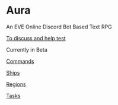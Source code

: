 # Aura

An EVE Online Discord Bot Based Text RPG

[To discuss and help test](https://discord.gg/ZWmzTP3)

Currently in Beta

[Commands](https://github.com/shibdib/Aura/wiki/1.-Commands)

[Ships](https://github.com/shibdib/Aura/wiki/2.-Ships)

[Regions](https://github.com/shibdib/Aura/wiki/3.-Regions)

[Tasks](https://github.com/shibdib/Aura/wiki/4.-Tasks)

